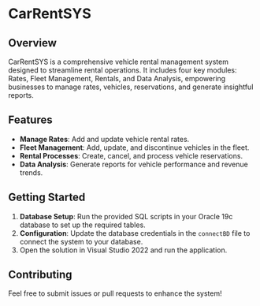 # CarRentSYS

## Overview

CarRentSYS is a comprehensive vehicle rental management system designed to streamline rental operations. 
It includes four key modules: Rates, Fleet Management, Rentals, and Data Analysis, empowering businesses to manage rates, vehicles, reservations, and generate insightful reports.

## Features

- **Manage Rates**: Add and update vehicle rental rates.
- **Fleet Management**: Add, update, and discontinue vehicles in the fleet.
- **Rental Processes**: Create, cancel, and process vehicle reservations.
- **Data Analysis**: Generate reports for vehicle performance and revenue trends.

## Getting Started

1. **Database Setup**: Run the provided SQL scripts in your Oracle 19c database to set up the required tables.
2. **Configuration**: Update the database credentials in the `connectBD` file to connect the system to your database.
3. Open the solution in Visual Studio 2022 and run the application.

## Contributing

Feel free to submit issues or pull requests to enhance the system!
